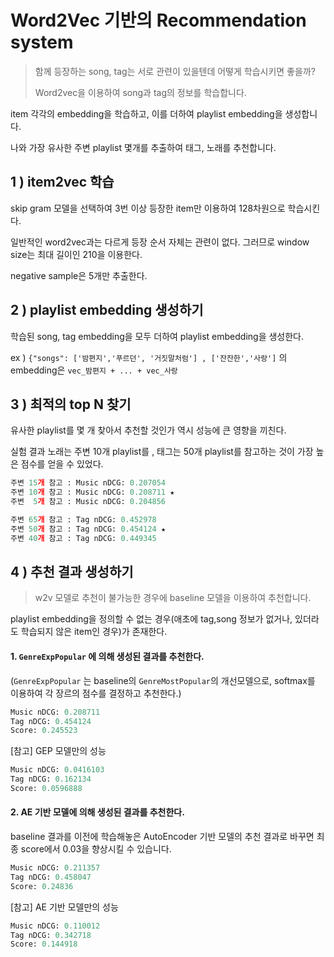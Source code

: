 # Word2Vec 기반의 Recommendation system

> 함께 등장하는 song, tag는 서로 관련이 있을텐데 어떻게 학습시키면 좋을까?
>
> Word2vec을 이용하여 song과 tag의 정보를 학습합니다.

item 각각의 embedding을 학습하고, 이를 더하여 playlist embedding을 생성합니다.

나와 가장 유사한 주변 playlist 몇개를 추출하여 태그, 노래를 추천합니다.



## 1 ) item2vec 학습

skip gram 모델을 선택하여 3번 이상 등장한 item만 이용하여 128차원으로 학습시킨다.

일반적인 word2vec과는 다르게 등장 순서 자체는 관련이 없다. 그러므로 window size는 최대 길이인 210을 이용한다.

negative sample은 5개만 추출한다.



## 2 ) playlist embedding 생성하기

학습된 song, tag embedding을 모두 더하여 playlist embedding을 생성한다.

ex ) `{"songs": ['밤편지','푸르던', '거짓말처럼'] , ['잔잔한','사랑']` 의 embedding은 `vec_밤편지 + ... + vec_사랑`



## 3 ) 최적의 top N 찾기

유사한 playlist를 몇 개 찾아서 추천할 것인가 역시 성능에 큰 영향을 끼친다.

실험 결과 노래는 주변 10개 playlist를 , 태그는 50개 playlist를 참고하는 것이 가장 높은 점수를 얻을 수 있었다.

```python
주변 15개 참고 : Music nDCG: 0.207054
주변 10개 참고 : Music nDCG: 0.208711 ★
주변  5개 참고 : Music nDCG: 0.204856
```

```python
주변 65개 참고 : Tag nDCG: 0.452978
주변 50개 참고 : Tag nDCG: 0.454124 ★
주변 40개 참고 : Tag nDCG: 0.449345
```



## 4 ) 추천 결과 생성하기

> w2v 모델로 추천이 불가능한 경우에 baseline 모델을 이용하여 추천합니다.



playlist embedding을 정의할 수 없는 경우(애초에 tag,song 정보가 없거나, 있더라도 학습되지 않은 item인 경우)가 존재한다.



#### 1.  `GenreExpPopular` 에 의해 생성된 결과를 추천한다.

(`GenreExpPopular` 는 baseline의 `GenreMostPopular`의 개선모델으로, softmax를 이용하여 각 장르의 점수를 결정하고 추천한다.)

```python
Music nDCG: 0.208711
Tag nDCG: 0.454124
Score: 0.245523
```

[참고] GEP 모델만의 성능

```python
Music nDCG: 0.0416103
Tag nDCG: 0.162134
Score: 0.0596888
```



#### 2. AE 기반 모델에 의해 생성된 결과를 추천한다.

baseline 결과를 이전에 학습해놓은 AutoEncoder 기반 모델의 추천 결과로 바꾸면 최종 score에서 0.03을 향상시킬 수 있습니다.

```python
Music nDCG: 0.211357
Tag nDCG: 0.458047
Score: 0.24836
```

[참고] AE 기반 모델만의 성능

```python
Music nDCG: 0.110012
Tag nDCG: 0.342718
Score: 0.144918
```